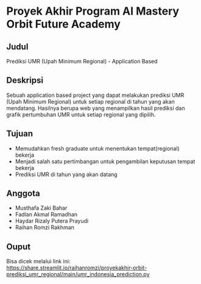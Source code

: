 # Proyek Akhir Program AI Mastery Orbit Future Academy

## Judul
Prediksi UMR (Upah Minimum Regional) - Application Based

## Deskripsi
Sebuah application based project yang dapat melakukan prediksi UMR (Upah Minimum Regional) untuk setiap regional di tahun yang akan mendatang. Hasilnya berupa web yang menampilkan hasil prediksi dan grafik pertumbuhan UMR untuk setiap regional yang dipilih.

## Tujuan
- Memudahkan fresh graduate untuk menentukan tempat(regional) bekerja
- Menjadi salah satu pertimbangan untuk pengambilan keputusan tempat bekerja
- Prediksi UMR di tahun yang akan datang

## Anggota
- Musthafa Zaki Bahar
- Fadlan Akmal Ramadhan
- Haydar Rizaly Putera Prayudi
- Raihan Romzi Rakhman

## Ouput
Bisa dicek melalui link ini:
https://share.streamlit.io/raihanromzi/proyekakhir-orbit-prediksi_umr_regional/main/umr_indonesia_prediction.py
